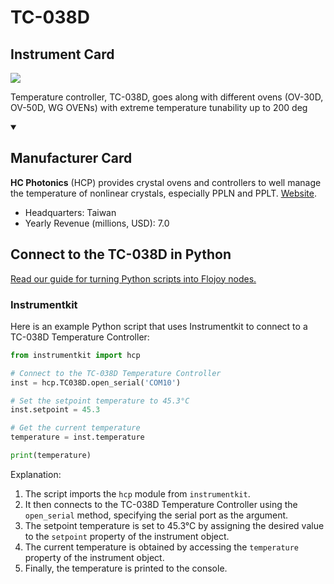 
# TC-038D

## Instrument Card

<img src="https://v5.airtableusercontent.com/v1/19/19/1691539200000/huo11drOssz7NAIu9TXcig/_YFyNnKMmP9ZQbg7hR_0fxkQckP36f2lJYLmGqYcI3doO0XjVhoq2NfDGZdaHD16Nw8eceT_BuX-hBb_HNkcbuF258niIks2IXu6WXa7sqo/wXRR5zX5i_MRqKxsrK442jj3ihf593kRzSByB6UmQMM"/>
<p>Temperature controller, TC-038D, goes along with different ovens (OV-30D, OV-50D, WG OVENs) with extreme temperature tunability up to 200 deg</p>

<details open>
<summary><h2>Manufacturer Card</h2></summary>

**HC Photonics** (HCP) provides crystal ovens and controllers to well manage the temperature of nonlinear crystals, especially PPLN and PPLT. <a href="https://www.hcphotonics.com">Website</a>.

<ul>
  <li>Headquarters: Taiwan</li>
  <li>Yearly Revenue (millions, USD): 7.0</li>
</ul>
</details>

## Connect to the TC-038D in Python

[Read our guide for turning Python scripts into Flojoy nodes.](https://docs.flojoy.ai/custom-nodes/creating-custom-node/)


### Instrumentkit

Here is an example Python script that uses Instrumentkit to connect to a TC-038D Temperature Controller:

```python
from instrumentkit import hcp

# Connect to the TC-038D Temperature Controller
inst = hcp.TC038D.open_serial('COM10')

# Set the setpoint temperature to 45.3°C
inst.setpoint = 45.3

# Get the current temperature
temperature = inst.temperature

print(temperature)
```

Explanation:
1. The script imports the `hcp` module from `instrumentkit`.
2. It then connects to the TC-038D Temperature Controller using the `open_serial` method, specifying the serial port as the argument.
3. The setpoint temperature is set to 45.3°C by assigning the desired value to the `setpoint` property of the instrument object.
4. The current temperature is obtained by accessing the `temperature` property of the instrument object.
5. Finally, the temperature is printed to the console.

